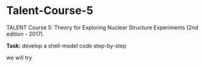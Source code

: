 # Talent-Course-5
TALENT Course 5: Theory for Exploring Nuclear Structure Experiments (2nd edition - 2017).

**Task:** develop a shell-model code step-by-step

we will try
